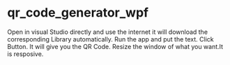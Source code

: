 # qr_code_generator_wpf
Open in visual Studio directly and use the internet it will download the corresponding Library automatically.
Run the app and put the text.
Click Button.
It will give you the QR Code.
Resize the window of what you want.It is resposive.
